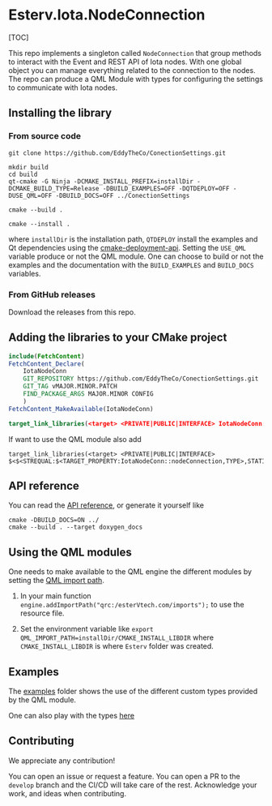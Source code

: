 # Esterv.Iota.NodeConnection 

[TOC]

This repo implements a singleton called `NodeConnection` that group methods to interact with the Event and REST API of Iota nodes.
With one global object you can manage everything related to the connection to the nodes.
The repo can produce a QML Module with types for configuring the settings to communicate with Iota nodes.

## Installing the library 

### From source code
```
git clone https://github.com/EddyTheCo/ConectionSettings.git 

mkdir build
cd build
qt-cmake -G Ninja -DCMAKE_INSTALL_PREFIX=installDir -DCMAKE_BUILD_TYPE=Release -DBUILD_EXAMPLES=OFF -DQTDEPLOY=OFF -DUSE_QML=OFF -DBUILD_DOCS=OFF ../ConectionSettings

cmake --build . 

cmake --install . 
```
where `installDir` is the installation path, `QTDEPLOY` install the examples and Qt dependencies using the 
[cmake-deployment-api](https://www.qt.io/blog/cmake-deployment-api). Setting the `USE_QML` variable produce or not the QML module.
One can choose to build or not the examples and the documentation with the `BUILD_EXAMPLES` and `BUILD_DOCS` variables.

### From GitHub releases
Download the releases from this repo. 

## Adding the libraries to your CMake project 

```CMake
include(FetchContent)
FetchContent_Declare(
	IotaNodeConn	
	GIT_REPOSITORY https://github.com/EddyTheCo/ConectionSettings.git
	GIT_TAG vMAJOR.MINOR.PATCH 
	FIND_PACKAGE_ARGS MAJOR.MINOR CONFIG  
	)
FetchContent_MakeAvailable(IotaNodeConn)

target_link_libraries(<target> <PRIVATE|PUBLIC|INTERFACE> IotaNodeConn::nodeConnection)
```
If want to use the QML module also add
```
target_link_libraries(<target> <PRIVATE|PUBLIC|INTERFACE> $<$<STREQUAL:$<TARGET_PROPERTY:IotaNodeConn::nodeConnection,TYPE>,STATIC_LIBRARY>:IotaNodeConn::nodeConnectionplugin>)
```

## API reference

You can read the [API reference](https://eddytheco.github.io/ConectionSettings/), or generate it yourself like
```
cmake -DBUILD_DOCS=ON ../
cmake --build . --target doxygen_docs
```

## Using the QML modules

One needs to  make available to the QML engine the different modules by setting the [QML import path](https://doc.qt.io/qt-6/qtqml-syntax-imports.html#qml-import-path).

1. In your main function `engine.addImportPath("qrc:/esterVtech.com/imports");` to use the resource file. 

2. Set the environment variable like `export QML_IMPORT_PATH=installDir/CMAKE_INSTALL_LIBDIR`  where `CMAKE_INSTALL_LIBDIR` is where `Esterv` folder was created.

## Examples

The [examples](examples) folder shows the use of the different custom types provided by the QML module.

One can also play with the types [here](https://eddytheco.github.io/qmlonline/?example_url=iotaconnection)


## Contributing

We appreciate any contribution!


You can open an issue or request a feature.
You can open a PR to the `develop` branch and the CI/CD will take care of the rest.
Acknowledge your work, and ideas when contributing.



